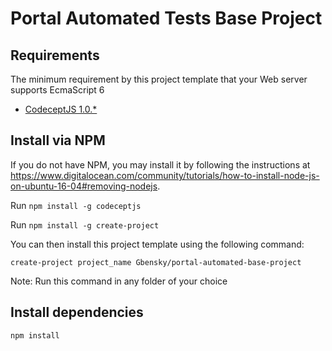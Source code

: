 # Portal Automated Tests Base Project

## Requirements

The minimum requirement by this project template that your Web server supports EcmaScript 6

* [CodeceptJS 1.0.*](https://codecept.io)

## Install via NPM

If you do not have NPM, you may install it by following the instructions at https://www.digitalocean.com/community/tutorials/how-to-install-node-js-on-ubuntu-16-04#removing-nodejs.

Run `npm install -g codeceptjs`

Run `npm install -g create-project`

You can then install this project template using the following command:

`create-project project_name Gbensky/portal-automated-base-project`

Note: Run this command in any folder of your choice

## Install dependencies

`npm install`
